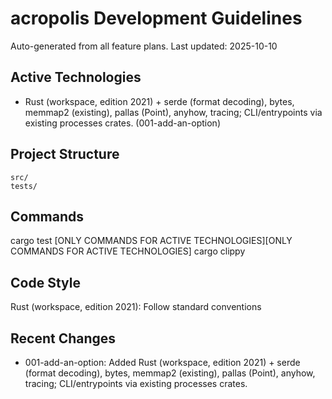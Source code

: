 # acropolis Development Guidelines

Auto-generated from all feature plans. Last updated: 2025-10-10

## Active Technologies
- Rust (workspace, edition 2021) + serde (format decoding), bytes, memmap2 (existing), pallas (Point), anyhow, tracing; CLI/entrypoints via existing processes crates. (001-add-an-option)

## Project Structure
```
src/
tests/
```

## Commands
cargo test [ONLY COMMANDS FOR ACTIVE TECHNOLOGIES][ONLY COMMANDS FOR ACTIVE TECHNOLOGIES] cargo clippy

## Code Style
Rust (workspace, edition 2021): Follow standard conventions

## Recent Changes
- 001-add-an-option: Added Rust (workspace, edition 2021) + serde (format decoding), bytes, memmap2 (existing), pallas (Point), anyhow, tracing; CLI/entrypoints via existing processes crates.

<!-- MANUAL ADDITIONS START -->
<!-- MANUAL ADDITIONS END -->